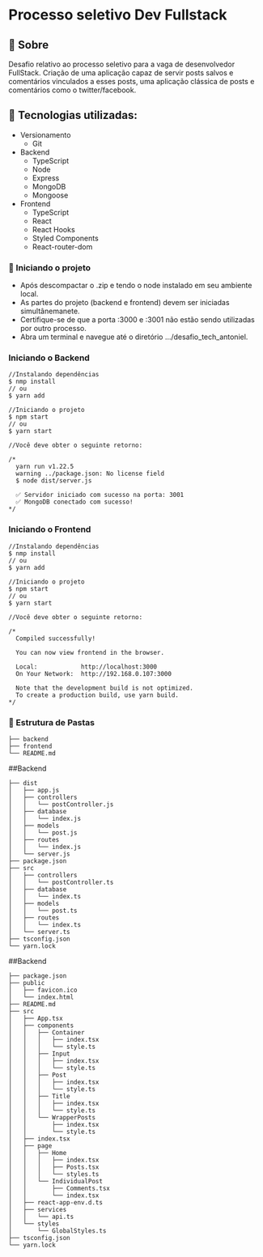 # Processo seletivo Dev Fullstack

##  :beginner:  Sobre
Desafio relativo ao processo seletivo para a vaga de desenvolvedor FullStack. Criação de uma aplicação capaz de servir posts salvos e comentários vinculados a esses posts, uma aplicação clássica de posts e comentários como o twitter/facebook.

## :ledger: Tecnologias utilizadas:
- Versionamento
	- Git
- Backend
	- TypeScript
	- Node
	- Express
	- MongoDB
	- Mongoose
- Frontend
	- TypeScript
	- React
	- React Hooks
	- Styled Components
	- React-router-dom

###  :electric_plug: Iniciando o projeto
- Após descompactar o .zip e tendo o node instalado em seu ambiente local.
- As partes do projeto (backend e frontend) devem ser iniciadas simultânemanete.
- Certifique-se de que a porta :3000 e :3001 não estão sendo utilizadas por outro processo.
- Abra um terminal e navegue até o diretório .../desafio_tech_antoniel.

### Iniciando o Backend
```
//Instalando dependências
$ nmp install
// ou 
$ yarn add

//Iniciando o projeto
$ npm start 
// ou 
$ yarn start

//Você deve obter o seguinte retorno:

/*
  yarn run v1.22.5
  warning ../package.json: No license field
  $ node dist/server.js

  ✅ Servidor iniciado com sucesso na porta: 3001
  ✅ MongoDB conectado com sucesso!
*/
```
### Iniciando o Frontend
```
//Instalando dependências
$ nmp install
// ou 
$ yarn add

//Iniciando o projeto
$ npm start
// ou 
$ yarn start

//Você deve obter o seguinte retorno:

/*
  Compiled successfully!

  You can now view frontend in the browser.

  Local:            http://localhost:3000
  On Your Network:  http://192.168.0.107:3000

  Note that the development build is not optimized.
  To create a production build, use yarn build.
*/
```


###  :file_folder: Estrutura de Pastas
```
├── backend
├── frontend
└── README.md
```
##Backend
```
├── dist
│   ├── app.js
│   ├── controllers
│   │   └── postController.js
│   ├── database
│   │   └── index.js
│   ├── models
│   │   └── post.js
│   ├── routes
│   │   └── index.js
│   └── server.js
├── package.json
├── src
│   ├── controllers
│   │   └── postController.ts
│   ├── database
│   │   └── index.ts
│   ├── models
│   │   └── post.ts
│   ├── routes
│   │   └── index.ts
│   └── server.ts
├── tsconfig.json
└── yarn.lock

```
##Backend
```
├── package.json
├── public
│   ├── favicon.ico
│   └── index.html
├── README.md
├── src
│   ├── App.tsx
│   ├── components
│   │   ├── Container
│   │   │   ├── index.tsx
│   │   │   └── style.ts
│   │   ├── Input
│   │   │   ├── index.tsx
│   │   │   └── style.ts
│   │   ├── Post
│   │   │   ├── index.tsx
│   │   │   └── style.ts
│   │   ├── Title
│   │   │   ├── index.tsx
│   │   │   └── style.ts
│   │   └── WrapperPosts
│   │       ├── index.tsx
│   │       └── style.ts
│   ├── index.tsx
│   ├── page
│   │   ├── Home
│   │   │   ├── index.tsx
│   │   │   ├── Posts.tsx
│   │   │   └── styles.ts
│   │   └── IndividualPost
│   │       ├── Comments.tsx
│   │       └── index.tsx
│   ├── react-app-env.d.ts
│   ├── services
│   │   └── api.ts
│   └── styles
│       └── GlobalStyles.ts
├── tsconfig.json
└── yarn.lock
```
